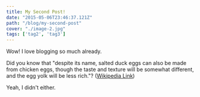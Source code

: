 ```yaml
---
title: My Second Post!
date: "2015-05-06T23:46:37.121Z"
path: "/blog/my-second-post"
cover: "./image-2.jpg"
tags: ['tag2', 'tag3']
---
```


Wow! I love blogging so much already.

Did you know that "despite its name, salted duck eggs can also be made from
chicken eggs, though the taste and texture will be somewhat different, and the
egg yolk will be less rich."?
([Wikipedia Link](https://en.wikipedia.org/wiki/Salted_duck_egg))

Yeah, I didn't either.
